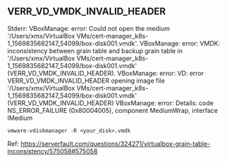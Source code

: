 ## VERR_VD_VMDK_INVALID_HEADER

Stderr: VBoxManage: error: Could not open the medium '/Users/xmx/VirtualBox VMs/cert-manager_k8s-1_1569835682147_54099/box-disk001.vmdk'.
VBoxManage: error: VMDK: inconsistency between grain table and backup grain table in '/Users/xmx/VirtualBox VMs/cert-manager_k8s-1_1569835682147_54099/box-disk001.vmdk' (VERR_VD_VMDK_INVALID_HEADER).
VBoxManage: error: VD: error VERR_VD_VMDK_INVALID_HEADER opening image file '/Users/xmx/VirtualBox VMs/cert-manager_k8s-1_1569835682147_54099/box-disk001.vmdk' (VERR_VD_VMDK_INVALID_HEADER)
VBoxManage: error: Details: code NS_ERROR_FAILURE (0x80004005), component MediumWrap, interface IMedium

```
vmware-vdiskmanager -R <your_disk>.vmdk
```

Ref: https://serverfault.com/questions/324271/virtualbox-grain-table-inconsistency/575058#575058
